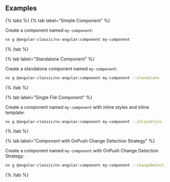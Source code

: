 ## Examples

{% tabs %}
{% tab label="Simple Component" %}

Create a component named `my-component`:

```bash
nx g @angular-classic/nx-angular:component my-component
```

{% /tab %}

{% tab label="Standalone Component" %}

Create a standalone component named `my-component`:

```bash
nx g @angular-classic/nx-angular:component my-component --standalone
```

{% /tab %}

{% tab label="Single File Component" %}

Create a component named `my-component` with inline styles and inline template:

```bash
nx g @angular-classic/nx-angular:component my-component --inlineStyle --inlineTemplate
```

{% /tab %}

{% tab label="Component with OnPush Change Detection Strategy" %}

Create a component named `my-component` with OnPush Change Detection Strategy:

```bash
nx g @angular-classic/nx-angular:component my-component --changeDetection=OnPush
```

{% /tab %}
